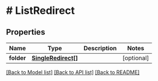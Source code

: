 # # ListRedirect

## Properties

Name | Type | Description | Notes
------------ | ------------- | ------------- | -------------
**folder** | [**SingleRedirect[]**](SingleRedirect.md) |  | [optional]

[[Back to Model list]](../../README.md#models) [[Back to API list]](../../README.md#endpoints) [[Back to README]](../../README.md)
